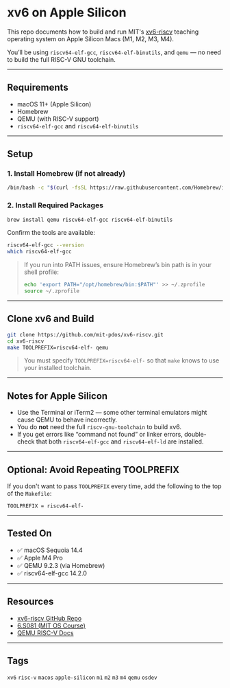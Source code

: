 # xv6 on Apple Silicon

This repo documents how to build and run MIT's [xv6-riscv](https://github.com/mit-pdos/xv6-riscv) teaching operating system on Apple Silicon Macs (M1, M2, M3, M4).

You’ll be using `riscv64-elf-gcc`, `riscv64-elf-binutils`, and `qemu` — no need to build the full RISC-V GNU toolchain.

---

## Requirements

- macOS 11+ (Apple Silicon)
- Homebrew
- QEMU (with RISC-V support)
- `riscv64-elf-gcc` and `riscv64-elf-binutils`

---

## Setup

### 1. Install Homebrew (if not already)

```bash
/bin/bash -c "$(curl -fsSL https://raw.githubusercontent.com/Homebrew/install/HEAD/install.sh)"
```

### 2. Install Required Packages

```bash
brew install qemu riscv64-elf-gcc riscv64-elf-binutils
```

Confirm the tools are available:

```bash
riscv64-elf-gcc --version
which riscv64-elf-gcc
```

> If you run into PATH issues, ensure Homebrew’s bin path is in your shell profile:
>
> ```bash
> echo 'export PATH="/opt/homebrew/bin:$PATH"' >> ~/.zprofile
> source ~/.zprofile
> ```

---

## Clone xv6 and Build

```bash
git clone https://github.com/mit-pdos/xv6-riscv.git
cd xv6-riscv
make TOOLPREFIX=riscv64-elf- qemu
```

> You must specify `TOOLPREFIX=riscv64-elf-` so that `make` knows to use your installed toolchain.

---

## Notes for Apple Silicon

- Use the Terminal or iTerm2 — some other terminal emulators might cause QEMU to behave incorrectly.
- You do **not** need the full `riscv-gnu-toolchain` to build xv6.
- If you get errors like “command not found” or linker errors, double-check that both `riscv64-elf-gcc` and `riscv64-elf-ld` are installed.

---

## Optional: Avoid Repeating TOOLPREFIX

If you don't want to pass `TOOLPREFIX` every time, add the following to the top of the `Makefile`:

```make
TOOLPREFIX = riscv64-elf-
```

---

## Tested On

- ✅ macOS Sequoia 14.4
- ✅ Apple M4 Pro
- ✅ QEMU 9.2.3 (via Homebrew)
- ✅ riscv64-elf-gcc 14.2.0

---

## Resources

- [xv6-riscv GitHub Repo](https://github.com/mit-pdos/xv6-riscv)
- [6.S081 (MIT OS Course)](https://pdos.csail.mit.edu/6.828/2023/)
- [QEMU RISC-V Docs](https://wiki.qemu.org/Documentation/Platforms/RISCV)

---

## Tags

`xv6` `risc-v` `macos` `apple-silicon` `m1` `m2` `m3` `m4` `qemu` `osdev`
